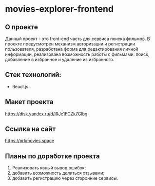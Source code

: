 # movies-explorer-frontend

## О проекте
Данный проект - это front-end часть для сервиса поиска фильмов.
В проекте предусмотрен механизм авторизации и регистрации пользователя, разработана форма для редактирования личной информации, реализована возможность работы с фильмами: поиск, добавление в избранное и удаление из избранного.

## Стек технологий:
- React.js

## Макет проекта
https://disk.yandex.ru/d/lRJe1FCZk7Glbg

## Ссылка на сайт
https://prkmovies.space

## Планы по доработке проекта 
1. Реализовать явный вывод ошибок;
2. добавить возможность делиться отзывами;
3. добавить регистрацию через сторонние сервисы.
